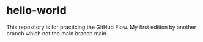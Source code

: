 # hello-world
This repository is for practicing the GitHub Flow.
My first edition by another branch which not the main branch main.
